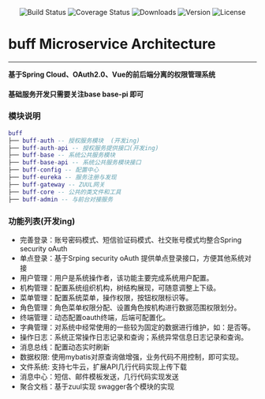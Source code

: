 <p align="center">
 <img src="https://img.shields.io/badge/Avue-1.5.4-green.svg" alt="Build Status">
  <img src="https://img.shields.io/badge/Spring%20Cloud-EdgwareSR4-orange.svg" alt="Coverage Status">
  <img src="https://img.shields.io/badge/Spring%20Boot-1.5.15-blue.svg" alt="Downloads">
  <img src="https://img.shields.io/npm/v/npm.svg" alt="Version">
  <img src="https://img.shields.io/npm/l/vue.svg" alt="License">
</p>  

# buff Microservice Architecture  
---
**基于Spring Cloud、OAuth2.0、Vue的前后端分离的权限管理系统**  
 
  
#### 基础服务开发只需要关注base base-pi 即可    
 

 ### 模块说明
``` lua
buff
├── buff-auth -- 授权服务模块  (开发ing)
├── buff-auth-api -- 授权服务提供接口(开发ing)
├── buff-base -- 系统公共服务模块
├── buff-base-api -- 系统公共服务模块接口 
├── buff-config -- 配置中心
├── buff-eureka -- 服务注册与发现
├── buff-gateway -- ZUUL网关
├── buff-core -- 公共的类文件和工具
├── buff-admin -- 与前台对接服务
```
### 功能列表(开发ing)
- 完善登录：账号密码模式、短信验证码模式、社交账号模式均整合Spring security oAuth
- 单点登录：基于Srping security oAuth 提供单点登录接口，方便其他系统对接
- 用户管理：用户是系统操作者，该功能主要完成系统用户配置。
- 机构管理：配置系统组织机构，树结构展现，可随意调整上下级。
- 菜单管理：配置系统菜单，操作权限，按钮权限标识等。
- 角色管理：角色菜单权限分配、设置角色按机构进行数据范围权限划分。
- 终端管理：动态配置oauth终端，后端可配置化。
- 字典管理：对系统中经常使用的一些较为固定的数据进行维护，如：是否等。
- 操作日志：系统正常操作日志记录和查询；系统异常信息日志记录和查询。
- 消息总线：配置动态实时刷新
- 数据权限: 使用mybatis对原查询做增强，业务代码不用控制，即可实现。
- 文件系统: 支持七牛云，扩展API几行代码实现上传下载
- 消息中心：短信、邮件模板发送，几行代码实现发送
- 聚合文档：基于zuul实现 swagger各个模块的实现